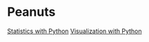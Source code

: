 # Peanuts

[Statistics with Python](https://nbviewer.jupyter.org/github/scalefreeus/peanuts/blob/master/notebooks/statistics/Intro.ipynb)
[Visualization with Python](https://nbviewer.jupyter.org/github/scalefreeus/peanuts/blob/master/notebooks/visualization/Intro.ipynb)
